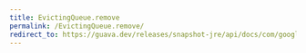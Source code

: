 ```yaml
---
title: EvictingQueue.remove
permalink: /EvictingQueue.remove/
redirect_to: https://guava.dev/releases/snapshot-jre/api/docs/com/google/common/collect/EvictingQueue.html#remove-java.lang.Object-
---
```

